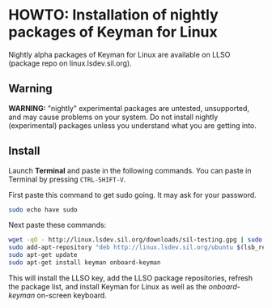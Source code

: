 # HOWTO: Installation of nightly packages of Keyman for Linux

Nightly alpha packages of Keyman for Linux are available on LLSO (package repo on
linux.lsdev.sil.org).

## Warning

**WARNING:** "nightly" experimental packages are untested, unsupported, and may cause problems on
your system. Do not install nightly (experimental) packages unless you understand what you are
getting into.

## Install

Launch **Terminal** and paste in the following commands. You can paste in Terminal by pressing
`CTRL-SHIFT-V`.

First paste this command to get sudo going. It may ask for your password.

```bash
sudo echo have sudo
```

Next paste these commands:

```bash
wget -qO - http://linux.lsdev.sil.org/downloads/sil-testing.gpg | sudo tee /etc/apt/trusted.gpg.d/linux-lsdev-sil-org.asc
sudo add-apt-repository "deb http://linux.lsdev.sil.org/ubuntu $(lsb_release -sc)-experimental main"
sudo apt-get update
sudo apt-get install keyman onboard-keyman
```

This will install the LLSO key, add the LLSO package repositories, refresh the package list, and
install Keyman for Linux as well as the _onboard-keyman_ on-screen keyboard.
